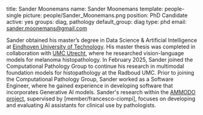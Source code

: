title: Sander Moonemans
name: Sander Moonemans
template: people-single
picture: people/Sander_Moonemans.png
position: PhD Candidate
active: yes
groups: diag, pathology
default_group: diag
type: phd
email: sander.moonemans@gmail.com

Sander obtained his master’s degree in Data Science & Artificial Intelligence at [Eindhoven University of Technology](https://www.tue.nl/en/). His master thesis was completed in collaboration with [UMC Utrecht](https://www.umcutrecht.nl/nl), where he researched vision-language models for melanoma histopathology. In February 2025, Sander joined the Computational Pathology Group to continue his research in multimodal foundation models for histopathology at the Radboud UMC. Prior to joining the Computational Pathology Group, Sander worked as a Software Engineer, where he gained experience in developing software that incorporates Generative AI models. Sander's research within the [AMMODO project](https://ammodo-science-award.org/groundbreaking/winner/computational-pathology-group/), supervised by [member/francesco-ciompi], focuses on developing and evaluating AI assistants for clinical use by pathologists.